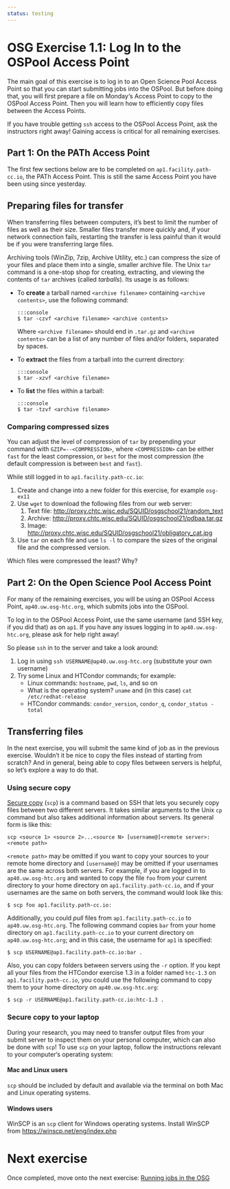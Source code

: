 ```yaml
---
status: testing
---
```


# OSG Exercise 1.1: Log In to the OSPool Access Point

The main goal of this exercise is to log in to an Open Science Pool Access Point
so that you can start submitting jobs into the OSPool.
But before doing that, you will first prepare a file on Monday&lsquo;s Access Point to copy to the OSPool Access Point.
Then you will learn how to efficiently copy files between the Access Points.

If you have trouble getting `ssh` access to the OSPool Access Point, ask the instructors right away!
Gaining access is critical for all remaining exercises.

## Part 1: On the PATh Access Point

The first few sections below are to be completed on `ap1.facility.path-cc.io`, the PATh Access Point.
This is still the same Access Point you have been using since yesterday.

## Preparing files for transfer

When transferring files between computers, it’s best to limit the number of files as well as their size.
Smaller files transfer more quickly and, if your network connection fails,
restarting the transfer is less painful than it would be if you were transferring large files.

Archiving tools (WinZip, 7zip, Archive Utility, etc.) can compress the size of your files
and place them into a single, smaller archive file.
The Unix `tar` command is a one-stop shop for creating, extracting, and viewing the contents of `tar` archives
(called *tarballs*).
Its usage is as follows:

-   To **create** a tarball named `<archive filename>` containing `<archive contents>`, use the following command:

        :::console
        $ tar -czvf <archive filename> <archive contents>

    Where `<archive filename>` should end in `.tar.gz` and `<archive contents>` can be a list of any number of files
    and/or folders, separated by spaces.

-   To **extract** the files from a tarball into the current directory:

        :::console
        $ tar -xzvf <archive filename>

-   To **list** the files within a tarball:

        :::console
        $ tar -tzvf <archive filename>

### Comparing compressed sizes

You can adjust the level of compression of `tar` by prepending your command with `GZIP=--<COMPRESSION>`, where
`<COMPRESSION>` can be either `fast` for the least compression, or `best` for the most compression (the default
compression is between `best` and `fast`).

While still logged in to `ap1.facility.path-cc.io`:

1.  Create and change into a new folder for this exercise, for example `osg-ex11`
1.  Use `wget` to download the following files from our web server:
    1.  Text file: <http://proxy.chtc.wisc.edu/SQUID/osgschool21/random_text>
    1.  Archive: <http://proxy.chtc.wisc.edu/SQUID/osgschool21/pdbaa.tar.gz>
    1.  Image: <http://proxy.chtc.wisc.edu/SQUID/osgschool21/obligatory_cat.jpg>
1.  Use `tar` on each file and use `ls -l` to compare the sizes of the original file and the compressed version.

Which files were compressed the least?  Why?

## Part 2: On the Open Science Pool Access Point

For many of the remaining exercises, you will be using an OSPool Access Point,
`ap40.uw.osg-htc.org`,
which submits jobs into the OSPool.

To log in to the OSPool Access Point,
use the same username (and SSH key, if you did that) as on `ap1`.
If you have any issues logging in to `ap40.uw.osg-htc.org`,
please ask for help right away!

So please `ssh` in to the server and take a look around:

1.  Log in using `ssh USERNAME@ap40.uw.osg-htc.org` (substitute your own username)
1.  Try some Linux and HTCondor commands; for example:
    *   Linux commands: `hostname`, `pwd`, `ls`, and so on
    *   What is the operating system? `uname` and (in this case) `cat /etc/redhat-release`
    *   HTCondor commands: `condor_version`, `condor_q`, `condor_status -total`

## Transferring files

In the next exercise, you will submit the same kind of job as in the previous exercise.
Wouldn’t it be nice to copy the files instead of starting from scratch?
And in general, being able to copy files between servers is helpful, so let’s explore a way to do that.

### Using secure copy

[Secure copy](https://en.wikipedia.org/wiki/Secure_copy) (`scp`) is a command based on SSH
that lets you securely copy files between two different servers.
It takes similar arguments to the Unix `cp` command but also takes additional information about servers.
Its general form is like this:

```console
scp <source 1> <source 2>...<source N> [username@]<remote server>:<remote path>
```

`<remote path>` may be omitted if you want to copy your sources to your remote home directory
and `[username@]` may be omitted if your usernames are the same across both servers.
For example, if you are logged in to `ap40.uw.osg-htc.org`
and wanted to copy the file `foo` from your current directory
to your home directory on `ap1.facility.path-cc.io`,
and if your usernames are the same on both servers,
the command would look like this:

```console
$ scp foo ap1.facility.path-cc.io:
```

Additionally, you could *pull* files from `ap1.facility.path-cc.io` to `ap40.uw.osg-htc.org`.
The following command copies `bar` from your home directory on `ap1.facility.path-cc.io`
to your current directory on `ap40.uw.osg-htc.org`;
and in this case, the username for `ap1` is specified:

``` console
$ scp USERNAME@ap1.facility.path-cc.io:bar .
```

Also, you can copy folders between servers using the `-r` option.
If you kept all your files from the HTCondor exercise 1.3 in a folder named `htc-1.3` on `ap1.facility.path-cc.io`,
you could use the following command to copy them to your home directory on `ap40.uw.osg-htc.org`:

``` console
$ scp -r USERNAME@ap1.facility.path-cc.io:htc-1.3 .
```

### Secure copy to your laptop

During your research, you may need to transfer output files
from your submit server to inspect them on your personal computer,
which can also be done with `scp`!
To use `scp` on your laptop, follow the instructions relevant to your computer‘s operating system:

#### Mac and Linux users

`scp` should be included by default and available via the terminal on both Mac and Linux operating systems.

#### Windows users

WinSCP is an `scp` client for Windows operating systems. Install WinSCP from <https://winscp.net/eng/index.php>

# Next exercise

Once completed, move onto the next exercise: [Running jobs in the OSG](part1-ex2-submit-osg.md)
